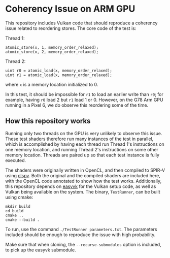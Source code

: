 # Coherency Issue on ARM GPU

This repository includes Vulkan code that should reproduce a coherency issue related to reordering stores. The core code of the test is:

Thread 1:
```
atomic_store(x, 1, memory_order_relaxed);
atomic_store(x, 2, memory_order_relaxed);
```

Thread 2:
```
uint r0 = atomic_load(x, memory_order_relaxed);
uint r1 = atomic_load(x, memory_order_relaxed);
```

where `x` is a memory location initialized to 0.

In this test, it should be impossible for `r1` to load an earlier write than `r0`; for example, having `r0` load 2 but `r1` load 1 or 0. However, on the G78 Arm GPU running in a Pixel 6, we do observe this reordering some of the time.

## How this repository works
Running only two threads on the GPU is very unlikely to observe this issue. These test shaders therefore run many instances of the test in parallel, which is accomplished by having each thread run Thread 1's instructions on one memory location, and running Thread 2's instructions on some other memory location. Threads are paired up so that each test instance is fully executed.

The shaders were originally written in OpenCL, and then compiled to SPIR-V using [clspv](https://github.com/google/clspv). Both the original and the compiled shaders are included here, with the OpenCL code annotated to show how the test works. Additionally, this repository depends on [easyvk](https://github.com/reeselevine/easyvk) for the Vulkan setup code, as well as Vulkan being available on the system. The binary, `TestRunner`, can be built using cmake:

```
mkdir build
cd build
cmake ..
cmake --build .
```

To run, use the command `./TestRunner parameters.txt`. The parameters included should be enough to reproduce the issue with high probability.

Make sure that when cloning, the `--recurse-submodules` option is included, to pick up the easyvk submodule.
